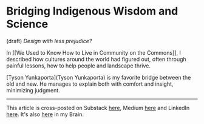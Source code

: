 # Bridging Indigenous Wisdom and Science 
 (draft) 
*Design with less prejudice?*  

In [[We Used to Know How to Live in Community on the Commons]], I described how cultures around the world had figured out, often through painful lessons, how to help people and landscape thrive. 

[Tyson Yunkaporta](Tyson Yunkaporta) is my favorite bridge between the old and new. He manages to explain both with comfort and insight, minimizing judgment. 

--- 
This article is cross-posted on Substack [here](), Medium [here]() and LinkedIn [here](). It's also [here]() in my Brain. 